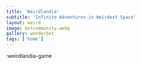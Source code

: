 ```yaml
---
title: 'Weirdlandia'
subtitle: 'Infinite Adventures in Weirdest Space'
layout: weird
image: botcommunity.webp
gallery: wonderbot
tags: ['home']
---
```

:weirdlandia-game